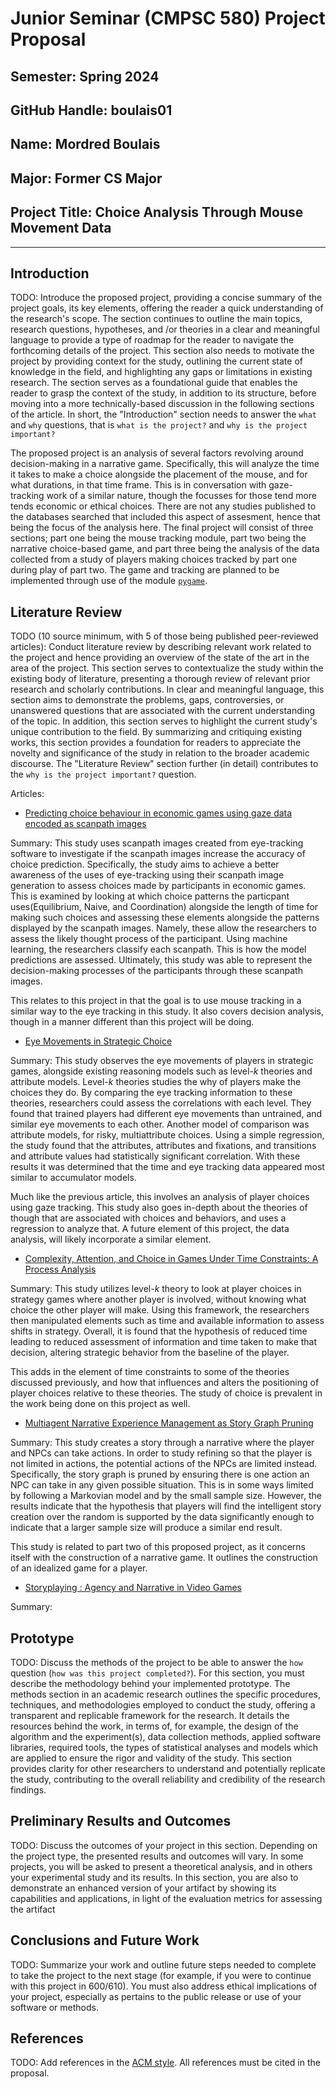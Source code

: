 # Junior Seminar (CMPSC 580) Project Proposal

## Semester: Spring 2024

## GitHub Handle: boulais01

## Name: Mordred Boulais

## Major: Former CS Major

## Project Title: Choice Analysis Through Mouse Movement Data 

---

## Introduction

TODO: Introduce the proposed project, providing a concise summary of the project goals, its key elements, offering the reader a quick understanding of the research's scope. The section continues to outline the main topics, research questions, hypotheses, and /or theories in a clear and meaningful language to provide a type of roadmap for the reader to navigate the forthcoming details of the project. This section also needs to motivate the project by providing context for the study, outlining the current state of knowledge in the field, and highlighting any gaps or limitations in existing research. The section serves as a foundational guide that enables the reader to grasp the context of the study, in addition to its structure, before moving into a more technically-based discussion in the following sections of the article. In short, the "Introduction" section needs to answer the `what` and `why` questions, that is `what is the project?` and `why is the project important?`

The proposed project is an analysis of several factors revolving around
decision-making in a narrative game. Specifically, this will analyze the time it
takes to make a choice alongside the placement of the mouse, and for what
durations, in that time frame. This is in conversation with gaze-tracking work
of a similar nature, though the focusses for those tend more tends economic or
ethical choices. There are not any studies published to the databases searched
that included this aspect of assesment, hence that being the focus of the
analysis here. The final project will consist of three sections; part one being
the mouse tracking module, part two being the narrative choice-based game, and
part three being the analysis of the data collected from a study of players
making choices tracked by part one during play of part two. The game and
tracking are planned to be implemented through use of the module
[`pygame`](https://www.pygame.org/docs/).

## Literature Review

TODO (10 source minimum, with 5 of those being published peer-reviewed articles): Conduct literature review by describing relevant work related to the project and hence providing an overview of the state of the art in the area of the project. This section serves to contextualize the study within the existing body of literature, presenting a thorough review of relevant prior research and scholarly contributions. In clear and meaningful language, this section aims to demonstrate the problems, gaps, controversies, or unanswered questions that are associated with the current understanding of the topic. In addition, this section serves to highlight the current study's unique contribution to the field. By summarizing and critiquing existing works, this section provides a foundation for readers to appreciate the novelty and significance of the study in relation to the broader academic discourse. The "Literature Review" section further (in detail) contributes to the `why is the project important?` question.

Articles:

- [Predicting choice behaviour in economic games using gaze data encoded as scanpath images](https://pubmed.ncbi.nlm.nih.gov/36959330/)

Summary: This study uses scanpath images created from eye-tracking software
to investigate if the scanpath images increase the accuracy of choice
prediction. Specifically, the study aims to achieve a better awareness of
the uses of eye-tracking using their scanpath image generation to assess
choices made by participants in economic games. This is examined by
looking at which choice patterns the particpant uses(Equilibrium, Naive,
and Coordination) alongside the length of time for making such choices
and assessing these elements alongside the patterns displayed by the
scanpath images. Namely, these allow the researchers to assess the
likely thought process of the participant. Using machine learning,
the researchers classify each scanpath. This is how the model
predictions are assessed. Ultimately, this study was able to
represent the decision-making processes of the participants
through these scanpath images.

This relates to this project in that the goal is to use
mouse tracking in a similar way to the eye tracking in this
study. It also covers decision analysis, though in a manner
different than this project will be doing. 

- [Eye Movements in Strategic Choice](https://www.ncbi.nlm.nih.gov/pmc/articles/PMC4959529/)

Summary: This study observes the eye movements of players in
strategic games, alongside existing reasoning models such as
level-*k* theories and attribute models. Level-*k* theories
studies the why of players make the choices they do. By
comparing the eye tracking information to these theories,
researchers could assess the correlations with each level. They
found that trained players had different eye movements than
untrained, and similar eye movements to each other. Another
model of comparison was attribute models, for risky,
multiattribute choices. Using a simple regression, the study
found that the attributes, attributes and fixations, and
transitions and attribute values had statistically
significant correlation. With these results it was determined
that the time and eye tracking data appeared most similar
to accumulator models.

Much like the previous article, this involves an analysis
of player choices using gaze tracking. This study also goes
in-depth about the theories of though that are associated
with choices and behaviors, and uses a regression to
analyze that. A future element of this project, the data
analysis, will likely incorporate a similar element.

- [Complexity, Attention, and Choice in Games Under Time Constraints: A Process Analysis](https://psycnet.apa.org/fulltext/2018-43611-001.pdf?auth_token=f7f4cc5a510c0e2bdeeff4aa3156b8e34ecf74b4&returnUrl=https%3A%2F%2Fpsycnet.apa.org%2Frecord%2F2018-43611-001)

Summary: This study utilizes level-*k* theory to look at
player choices in strategy games where another player is
involved, without knowing what choice the other player will
make. Using this framework, the researchers then manipulated
elements such as time and available information to assess
shifts in strategy. Overall, it is found that the hypothesis
of reduced time leading to reduced assessment of information
and time taken to make that decision, altering strategic
behavior from the baseline of the player.

This adds in the element of time constraints to some of the
theories discussed previously, and how that influences and
alters the positioning of player choices relative to these
theories. The study of choice is prevalent in the work being
done on this project as well.

- [Multiagent Narrative Experience Management as Story Graph Pruning](https://cdn.aaai.org/ojs/5229/5229-52-8327-1-10-20190920.pdf)

Summary: This study creates a story through a narrative where
the player and NPCs can take actions. In order to study
refining so that the player is not limited in actions, the
potential actions of the NPCs are limited instead.
Specifically, the story graph is pruned by ensuring there is
one action an NPC can take in any given possible situation.
This is in some ways limited by following a Markovian model
and by the small sample size. However, the results indicate
that the hypothesis that players will find the intelligent
story creation over the random is supported by the data
significantly enough to indicate that a larger sample size
will produce a similar end result.

This study is related to part two of this proposed project, as
it concerns itself with the construction of a narrative game.
It outlines the construction of an idealized game for a player.

- [Storyplaying : Agency and Narrative in Video Games](https://www.academia.edu/103929468/Storyplaying_Agency_and_Narrative_in_Video_Games)

Summary: 

## Prototype

TODO: Discuss the methods of the project to be able to answer the `how` question (`how was this project completed?`). For this section, you must describe  the methodology behind your implemented prototype. The methods section in an academic research outlines the specific procedures, techniques, and methodologies employed to conduct the study, offering a transparent and replicable framework for the research. It details the resources behind the work, in terms of, for example, the design of the algorithm and the experiment(s), data collection methods, applied software libraries, required tools, the types of statistical analyses and models which are applied to ensure the rigor and validity of the study. This section provides clarity for other researchers to understand and potentially replicate the study, contributing to the overall reliability and credibility of the research findings.

## Preliminary Results and Outcomes

TODO: Discuss the outcomes of your project in this section. Depending on the project type, the presented results and outcomes will vary. In some projects, you will be asked to present a theoretical analysis, and in others your experimental study and its results. In this section, you are also to demonstrate an enhanced version of your artifact by showing its capabilities and applications, in light of the evaluation metrics for assessing the artifact

## Conclusions and Future Work

TODO: Summarize your work and outline future steps needed to complete to take the project to the next stage (for example, if you were to continue with this project in 600/610). You must also address ethical implications of your project, especially as pertains to the public release or use of your software or methods.

## References

TODO: Add references in the [ACM style](https://www.acm.org/publications/authors/reference-formatting). All references must be cited in the proposal.
